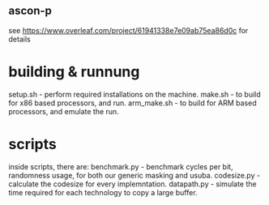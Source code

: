 ## ascon-p
see https://www.overleaf.com/project/61941338e7e09ab75ea86d0c for details
# building & runnung
setup.sh - perform required installations on the machine.
make.sh - to build for x86 based processors, and run.
arm_make.sh - to build for ARM based processors, and emulate the run.
# scripts
inside scripts, there are:
benchmark.py - benchmark cycles per bit, randomness usage, for both our generic masking and usuba.
codesize.py - calculate the codesize for every implemntation.
datapath.py - simulate the time required for each technology to copy a large buffer.
